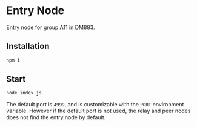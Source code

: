 # Entry Node

Entry node for group A11 in DM883.

## Installation

```bash
npm i
```

## Start

```bash
node index.js
```

The default port is `4999`, and is customizable with the `PORT` environment variable.
However if the default port is not used, the relay and peer nodes does not find the entry node by default.
